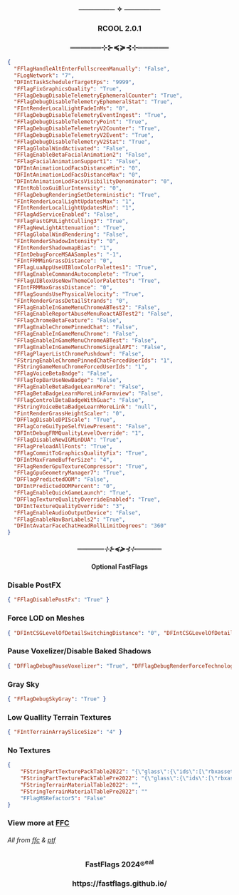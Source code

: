 <h3 align="center"> ─────── ✧ ─────── </h3>

<h3 align="center">RCOOL 2.0.1</h3>

<h3 align="center">══════⊹⊱≼≽⊰⊹══════</h3>

```json
{
  "FFlagHandleAltEnterFullscreenManually": "False",
  "FLogNetwork": "7",
  "DFIntTaskSchedulerTargetFps": "9999",
  "FFlagFixGraphicsQuality": "True",
  "FFlagDebugDisableTelemetryEphemeralCounter": "True",
  "FFlagDebugDisableTelemetryEphemeralStat": "True",
  "FIntRenderLocalLightFadeInMs": "0",
  "FFlagDebugDisableTelemetryEventIngest": "True",
  "FFlagDebugDisableTelemetryPoint": "True",
  "FFlagDebugDisableTelemetryV2Counter": "True",
  "FFlagDebugDisableTelemetryV2Event": "True",
  "FFlagDebugDisableTelemetryV2Stat": "True",
  "FFlagGlobalWindActivated": "False",
  "FFlagEnableBetaFacialAnimation2": "False",
  "FFlagFacialAnimationSupport1": "False",
  "DFIntAnimationLodFacsDistanceMin": "0",
  "DFIntAnimationLodFacsDistanceMax": "0",
  "DFIntAnimationLodFacsVisibilityDenominator": "0",
  "FIntRobloxGuiBlurIntensity": "0",
  "FFlagDebugRenderingSetDeterministic": "True",
  "FIntRenderLocalLightUpdatesMax": "1",
  "FIntRenderLocalLightUpdatesMin": "1",
  "FFlagAdServiceEnabled": "False",
  "FFlagFastGPULightCulling3": "True",
  "FFlagNewLightAttenuation": "True",
  "FFlagGlobalWindRendering": "False",
  "FIntRenderShadowIntensity": "0",
  "FIntRenderShadowmapBias": "1",
  "FIntDebugForceMSAASamples": "-1",
  "FIntFRMMinGrassDistance": "0",
  "FFlagLuaAppUseUIBloxColorPalettes1": "True",
  "FFlagEnableCommandAutocomplete": "True",
  "FFlagUIBloxUseNewThemeColorPalettes": "True",
  "FIntFRMMaxGrassDistance": "0",
  "FFlagSoundsUsePhysicalVelocity": "True",
  "FIntRenderGrassDetailStrands": "0",
  "FFlagEnableInGameMenuChromeABTest2": "False",
  "FFlagEnableReportAbuseMenuRoactABTest2": "False",
  "FFlagChromeBetaFeature": "False",
  "FFlagEnableChromePinnedChat": "False",
  "FFlagEnableInGameMenuChrome": "False",
  "FFlagEnableInGameMenuChromeABTest": "False",
  "FFlagEnableInGameMenuChromeSignalAPI": "False",
  "FFlagPlayerListChromePushdown": "False",
  "FStringEnableChromePinnedChatForcedUserIds": "1",
  "FStringGameMenuChromeForcedUserIds": "1",
  "FFlagVoiceBetaBadge": "False",
  "FFlagTopBarUseNewBadge": "False",
  "FFlagEnableBetaBadgeLearnMore": "False",
  "FFlagBetaBadgeLearnMoreLinkFormview": "False",
  "FFlagControlBetaBadgeWithGuac": "False",
  "FStringVoiceBetaBadgeLearnMoreLink": "null",
  "FintRenderGrassHeightScaler": "0",
  "DFFlagDisableDPIScale": "True",
  "FFlagCoreGuiTypeSelfViewPresent": "False",
  "DFIntDebugFRMQualityLevelOverride": "1",
  "FFlagDisableNewIGMinDUA": "True",
  "FFlagPreloadAllFonts": "True",
  "FFlagCommitToGraphicsQualityFix": "True",
  "DFIntMaxFrameBufferSize": "4",
  "FFlagRenderGpuTextureCompressor": "True",
  "FFlagGpuGeometryManager7": "True",
  "DFFlagPredictedOOM": "False",
  "DFIntPredictedOOMPercent": "0",
  "FFlagEnableQuickGameLaunch": "True",
  "DFFlagTextureQualityOverrideEnabled": "True",
  "DFIntTextureQualityOverride": "3",
  "FFlagEnableAudioOutputDevice": "False",
  "FFlagEnableNavBarLabels2": "True",
  "DFIntAvatarFaceChatHeadRollLimitDegrees": "360"
}
```

<h5 align="center">══════⊹⊱≼≽⊰⊹══════</h5>

<h4 align="center">Optional FastFlags</h4>

### Disable PostFX
```json
{ "FFlagDisablePostFx": "True" }
```
### Force LOD on Meshes
```json
{ "DFIntCSGLevelOfDetailSwitchingDistance": "0", "DFIntCSGLevelOfDetailSwitchingDistanceL12": "0", "DFIntCSGLevelOfDetailSwitchingDistanceL23": "0", "DFIntCSGLevelOfDetailSwitchingDistanceL34": "0" }
```
### Pause Voxelizer/Disable Baked Shadows
```json
{ "DFFlagDebugPauseVoxelizer": "True", "DFFlagDebugRenderForceTechnologyVoxel": "True" }
```
### Gray Sky
```json
{ "FFlagDebugSkyGray": "True" }
```
### Low Quallity Terrain Textures
```json
{ "FIntTerrainArraySliceSize": "4" }
```
### No Textures
```json
{
    "FStringPartTexturePackTable2022": "{\"glass\":{\"ids\":[\"rbxassetid://9873284556\",\"rbxassetid://9438453972\"],\"color\":[254,254,254,7]}}",
    "FStringPartTexturePackTablePre2022": "{\"glass\":{\"ids\":[\"rbxassetid://7547304948\",\"rbxassetid://7546645118\"],\"color\":[254,254,254,7]}}",
    "FStringTerrainMaterialTable2022": "",
    "FStringTerrainMaterialTablePre2022": ""
    "FFlagMSRefactor5": "False"
}
```

### View more at [FFC](https://github.com/FastFlags/FastFlags-Collective)

###### All from [ffc](https://github.com/FastFlags/FastFlags-Collective) & [ptf](https://github.com/catb0x/roblox-potato-fflags)

<h3 align="center">FastFlags 2024®<sup>eal</sup></h3>

<h3 align="center">https://fastflags.github.io/</h3>

